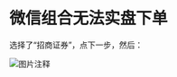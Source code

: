 # 微信组合无法实盘下单

选择了“招商证券”，点下一步，然后：

![图片注释](http://storage-uqer.datayes.com/574a9d03228e5b86b11fcdd7/2a92fb7a-998c-11e6-81f5-f8bc124ed898)
